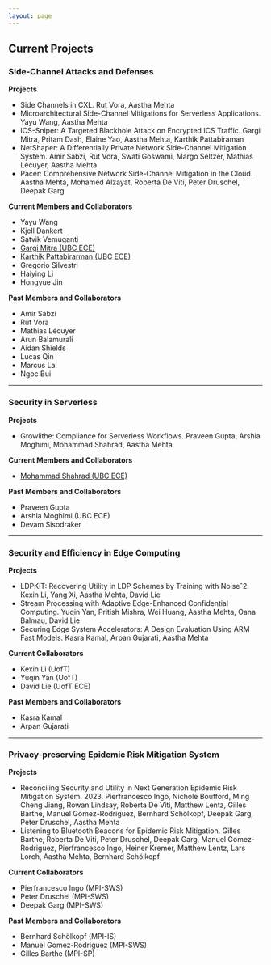 ```yaml
---
layout: page
---
```

<!--
-->

## Current Projects

<!--
<p align="center" style="font-size:14px">
[**People**](#people)&nbsp;
**//**&nbsp; [**Projects**](#projects)&nbsp;
</p>
-->

<!--
# Side Channel Attacks and Defenses
-->

<a name="sidechannels"></a>
### Side-Channel Attacks and Defenses

**Projects**

- Side Channels in CXL. Rut Vora, Aastha Mehta
- Microarchitectural Side-Channel Mitigations for Serverless Applications. Yayu Wang, Aastha Mehta
- ICS-Sniper: A Targeted Blackhole Attack on Encrypted ICS Traffic. Gargi Mitra, Pritam Dash, Elaine Yao, Aastha Mehta, Karthik Pattabiraman
- NetShaper: A Differentially Private Network Side-Channel Mitigation System. Amir Sabzi, Rut Vora, Swati Goswami, Margo Seltzer, Mathias Lécuyer, Aastha Mehta
- Pacer: Comprehensive Network Side-Channel Mitigation in the Cloud. Aastha Mehta, Mohamed Alzayat, Roberta De Viti, Peter Druschel, Deepak Garg


**Current Members and Collaborators**

- Yayu Wang
- Kjell Dankert
- Satvik Vemuganti
- [Gargi Mitra (UBC ECE)](https://gargi-mitra.github.io/website/)
- [Karthik Pattabirarman (UBC ECE)](https://blogs.ubc.ca/karthik/)
- Gregorio Silvestri
- Haiying Li
- Hongyue Jin

**Past Members and Collaborators**

- Amir Sabzi
- Rut Vora
- Mathias Lécuyer
- Arun Balamurali
- Aidan Shields
- Lucas Qin
- Marcus Lai
- Ngoc Bui
<!-- - Alice Kang -->

----


<a name="serverless"></a>
### Security in Serverless

**Projects**

- Growlithe: Compliance for Serverless Workflows. Praveen Gupta, Arshia Moghimi, Mohammad Shahrad, Aastha Mehta

**Current Members and Collaborators**

- [Mohammad Shahrad (UBC ECE)](https://mshahrad.github.io/)

**Past Members and Collaborators**

- Praveen Gupta
- Arshia Moghimi (UBC ECE)
- Devam Sisodraker

----

<a name="edgesec"></a>
### Security and Efficiency in Edge Computing

**Projects**

<!--- Thermal-Aware Machine Learning Inference
Serving for Emerging Edge Applications. Arpan Gujarati, Aastha Mehta, Rijurekha Sen-->
- LDPKiT: Recovering Utility in LDP Schemes by Training with Noiseˆ2. Kexin Li, Yang Xi, Aastha Mehta, David Lie
- Stream Processing with Adaptive Edge-Enhanced Confidential Computing. Yuqin Yan, Pritish Mishra, Wei Huang, Aastha Mehta, Oana Balmau, David Lie
- Securing Edge System Accelerators: A Design Evaluation Using ARM Fast Models. Kasra Kamal, Arpan Gujarati, Aastha Mehta

**Current Collaborators**

- Kexin Li (UofT)
- Yuqin Yan (UofT)
- David Lie (UofT ECE)

**Past Members and Collaborators**

- Kasra Kamal
- Arpan Gujarati


<!--
- Omais Shafi (IIT Delhi)
- Mohammad Khalid Pandit (IIT Delhi)
-->

----

### Privacy-preserving Epidemic Risk Mitigation System

**Projects**

- Reconciling Security and Utility in Next Generation Epidemic Risk Mitigation
System. 2023. Pierfrancesco Ingo, Nichole Boufford, Ming Cheng Jiang, Rowan Lindsay, Roberta De Viti, Matthew Lentz, Gilles Barthe, Manuel Gomez-Rodriguez, Bernhard Schölkopf, Deepak Garg, Peter Druschel, Aastha Mehta
- Listening to Bluetooth Beacons for Epidemic Risk Mitigation. Gilles Barthe, Roberta De Viti, Peter Druschel, Deepak Garg, Manuel Gomez-Rodriguez, Pierfrancesco Ingo, Heiner Kremer, Matthew Lentz, Lars Lorch, Aastha Mehta, Bernhard Schölkopf

**Current Collaborators**

- Pierfrancesco Ingo (MPI-SWS)
- Peter Druschel (MPI-SWS)
- Deepak Garg (MPI-SWS)

**Past Members and Collaborators**

- Bernhard Schölkopf (MPI-IS)
- Manuel Gomez-Rodriguez (MPI-SWS)
- Gilles Barthe (MPI-SP)


<!-- Markdeep: -->
<!--
<style class="fallback">body{visibility:hidden;font-size:95%}</style><script src="markdeep.min.js"></script>
<script>
  window.alreadyProcessedMarkdeep || (document.body.style.visibility="visible");
  markdeepOptions= {tocStyle: 'short', sortScheduleLists: false };
</script>
-->
<!--<script src="course.js"></script>-->

<!--
<style class="fallback">body{visibility:hidden;white-space:pre;font-family:monospace}</style><script src="markdeep.min.js"></script><script src="https://casual-effects.com/markdeep/latest/markdeep.min.js?"></script><script>window.alreadyProcessedMarkdeep||(document.body.style.visibility="visible")</script>

<style class="fallback">body{visibility:hidden;white-space:pre;font-family:monospace}</style><script src="course.js"></script>
<script>
  window.alreadyProcessedMarkdeep || (document.body.style.visibility="visible");
  markdeepOptions= {tocStyle: 'long', sortScheduleLists: false };
</script>
-->
